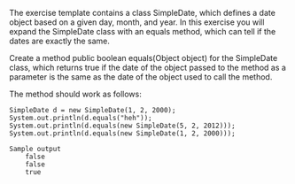 The exercise template contains a class SimpleDate, which defines a date object based on a given day, month, and year. In this exercise you will expand the SimpleDate class with an equals method, which can tell if the dates are exactly the same.

Create a method public boolean equals(Object object) for the SimpleDate class, which returns true if the date of the object passed to the method as a parameter is the same as the date of the object used to call the method.

The method should work as follows:

    SimpleDate d = new SimpleDate(1, 2, 2000);
    System.out.println(d.equals("heh"));
    System.out.println(d.equals(new SimpleDate(5, 2, 2012)));
    System.out.println(d.equals(new SimpleDate(1, 2, 2000)));

    Sample output
        false
        false
        true